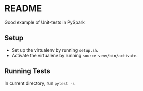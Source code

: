 # README #

Good example of Unit-tests in PySpark

## Setup ##

- Set up the virtualenv by running `setup.sh`.
- Activate the virtualenv by running `source venv/bin/activate`.

## Running Tests ##

In current directory, run `pytest -s`

